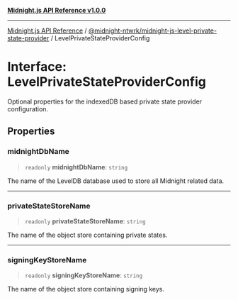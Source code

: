 [**Midnight.js API Reference v1.0.0**](../../../README.md)

***

[Midnight.js API Reference](../../../packages.md) / [@midnight-ntwrk/midnight-js-level-private-state-provider](../README.md) / LevelPrivateStateProviderConfig

# Interface: LevelPrivateStateProviderConfig

Optional properties for the indexedDB based private state provider configuration.

## Properties

### midnightDbName

> `readonly` **midnightDbName**: `string`

The name of the LevelDB database used to store all Midnight related data.

***

### privateStateStoreName

> `readonly` **privateStateStoreName**: `string`

The name of the object store containing private states.

***

### signingKeyStoreName

> `readonly` **signingKeyStoreName**: `string`

The name of the object store containing signing keys.
